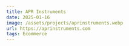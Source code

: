 ```yaml
---
title: APR Instruments
date: 2025-01-16
image: /assets/projects/aprinstruments.webp
url: https://aprinstruments.com
tags: Ecommerce
---
```


